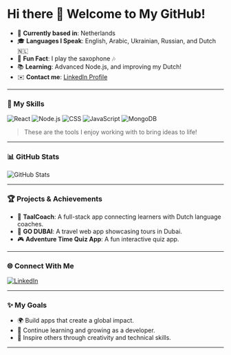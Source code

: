 # Hi there 👋 Welcome to My GitHub!

- 🏡 **Currently based in**: Netherlands  
- 🎓 **Languages I Speak**: English, Arabic, Ukrainian, Russian, and Dutch 🇳🇱  
- 🎷 **Fun Fact**: I play the saxophone 🎶  
- 📚 **Learning**: Advanced Node.js, and improving my Dutch!  
- ✉️ **Contact me**: [LinkedIn Profile](https://www.linkedin.com/in/ali-ibrahim-space)  

---

### 🌟 My Skills  
![React](https://img.shields.io/badge/-React-61DAFB?logo=react&logoColor=white&style=flat-square)
![Node.js](https://img.shields.io/badge/-Node.js-339933?logo=node.js&logoColor=white&style=flat-square) 
![CSS](https://img.shields.io/badge/-CSS-1572B6?logo=css3&logoColor=white&style=flat-square)
![JavaScript](https://img.shields.io/badge/-JavaScript-F7DF1E?logo=javascript&logoColor=black&style=flat-square)
![MongoDB](https://img.shields.io/badge/-MongoDB-47A248?logo=mongodb&logoColor=white&style=flat-square)

> These are the tools I enjoy working with to bring ideas to life!

---

### 📊 GitHub Stats  
![GitHub Stats](https://github-readme-stats.vercel.app/api?username=Alishka-Space&show_icons=true&theme=radical)

---

### 🏆 Projects & Achievements  
- 🌟 **TaalCoach**: A full-stack app connecting learners with Dutch language coaches.  
- 🚀 **GO DUBAI**: A travel web app showcasing tours in Dubai.  
- 🎮 **Adventure Time Quiz App**: A fun interactive quiz app.   

---


### 🌐 Connect With Me  
[![LinkedIn](https://img.shields.io/badge/-LinkedIn-0077B5?logo=linkedin&logoColor=white&style=flat-square)](https://www.linkedin.com/in/ali-ibrahim-space)

---

### ✨ My Goals  
- 🌍 Build apps that create a global impact.  
- 🌱 Continue learning and growing as a developer.  
- 🎯 Inspire others through creativity and technical skills.  

---

